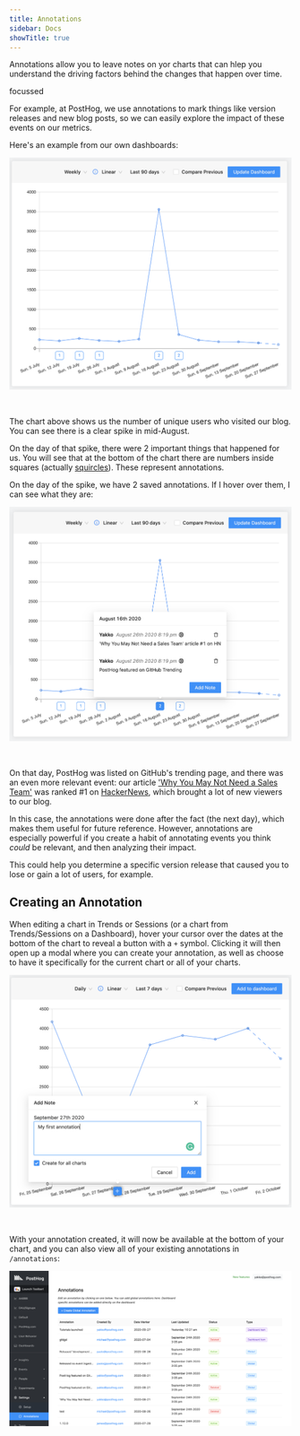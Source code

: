 ```yaml
---
title: Annotations
sidebar: Docs
showTitle: true
---
```


Annotations allow you to leave notes on yor charts that can hlep you understand the driving factors behind the changes that happen over time.

focussed

For example, at PostHog, we use annotations to mark things like version releases and new blog posts, so we can easily explore the impact of these events on our metrics. 

Here's an example from our own dashboards:


![PostHog Blog Viewers Spike](../../images/features/annotations/blog-users.png)

<br />

The chart above shows us the number of unique users who visited our blog. You can see there is a clear spike in mid-August.

On the day of that spike, there were 2 important things that happened for us. You will see that at the bottom of the chart there are numbers inside squares (actually [squircles](https://en.wikipedia.org/wiki/Squircle)). These represent annotations.

On the day of the spike, we have 2 saved annotations. If I hover over them, I can see what they are:

![PostHog Annotations](../../images/features/annotations/annotation-hn.png)

<br />

On that day, PostHog was listed on GitHub's trending page, and there was an even more relevant event: our article ['Why You May Not Need a Sales Team'](http://localhost:8000/blog/product-led-growth/) was ranked #1 on [HackerNews](https://news.ycombinator.com/), which brought a lot of new viewers to our blog.

In this case, the annotations were done after the fact (the next day), which makes them useful for future reference. However, annotations are especially powerful if you create a habit of annotating events you think _could_ be relevant, and then analyzing their impact. 

This could help you determine a specific version release that caused you to lose or gain a lot of users, for example.

## Creating an Annotation

When editing a chart in Trends or Sessions (or a chart from Trends/Sessions on a Dashboard), hover your cursor over the dates at the bottom of the chart to reveal a button with a `+` symbol. Clicking it will then open up a modal where you can create your annotation, as well as choose to have it specifically for the current chart or all of your charts.

![Add an annotation](../../images/features/annotations/first-annotation.png)

<br />

With your annotation created, it will now be available at the bottom of your chart, and you can also view all of your existing annotations in `/annotations`:

![Annotations Page](../../images/features/annotations/annotations-page.png)

